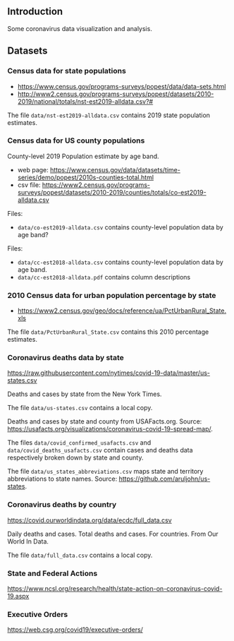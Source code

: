 
## Introduction

Some coronavirus data visualization and analysis.


## Datasets

### Census data for state populations

- https://www.census.gov/programs-surveys/popest/data/data-sets.html
- http://www2.census.gov/programs-surveys/popest/datasets/2010-2019/national/totals/nst-est2019-alldata.csv?#

The file `data/nst-est2019-alldata.csv` contains 2019 state population estimates.


### Census data for US county populations

County-level 2019 Population estimate by age band.

- web page: https://www.census.gov/data/datasets/time-series/demo/popest/2010s-counties-total.html
- csv file: https://www2.census.gov/programs-surveys/popest/datasets/2010-2019/counties/totals/co-est2019-alldata.csv

Files:
- `data/co-est2019-alldata.csv` contains county-level population data by age band?

Files:

- `data/cc-est2018-alldata.csv` contains county-level population data by age band.
- `data/cc-est2018-alldata.pdf` contains column descriptions


### 2010 Census data for urban population percentage by state

- https://www2.census.gov/geo/docs/reference/ua/PctUrbanRural_State.xls

The file `data/PctUrbanRural_State.csv` contains this 2010 percentage estimates.


### Coronavirus deaths data by state

https://raw.githubusercontent.com/nytimes/covid-19-data/master/us-states.csv

Deaths and cases by state from the New York Times.

The file `data/us-states.csv` contains a local copy.

Deaths and cases by state and county from USAFacts.org. Source: https://usafacts.org/visualizations/coronavirus-covid-19-spread-map/.

The files `data/covid_confirmed_usafacts.csv` and `data/covid_deaths_usafacts.csv` contain cases and deaths data respectively broken down by state and county.

The file `data/us_states_abbreviations.csv` maps state and territory abbreviations to state names. Source: https://github.com/aruljohn/us-states.


### Coronavirus deaths by country

https://covid.ourworldindata.org/data/ecdc/full_data.csv

Daily deaths and cases. Total deaths and cases. For countries. From Our World In Data.

The file `data/full_data.csv` contains a local copy.


### State and Federal Actions

https://www.ncsl.org/research/health/state-action-on-coronavirus-covid-19.aspx


### Executive Orders

https://web.csg.org/covid19/executive-orders/


